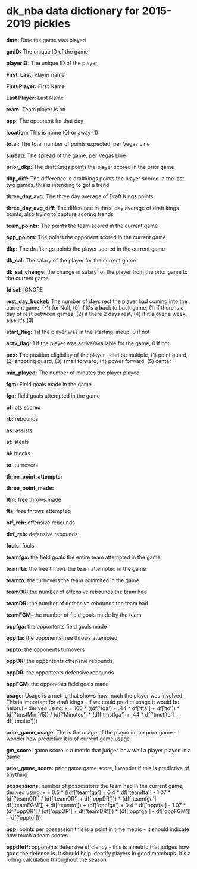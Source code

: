 # dk_nba data dictionary for 2015-2019 pickles


**date:**	Date the game was played

**gmID:**	The unique ID of the game

**playerID:**	The unique ID of the player

**First_Last:**	Player name

**First	Player:** First Name

**Last	Player:** Last Name

**team:**	Team player is on

**opp:**	The opponent for that day

**location:**	This is home (0) or away (1)

**total:**	The total number of points expected, per Vegas Line

**spread:**	The spread of the game, per Vegas Line

**prior_dkp:**	The draftKings points the player scored in the prior game

**dkp_diff:**	The difference in draftkings points the player scored in the last two games, this is intending to get a trend

**three_day_avg:**	The three day average of Draft Kings points

**three_day_avg_diff:**	The difference in three day average of draft kings points, also trying to capture scoring trends

**team_points:**	The points the team scored in the current game

**opp_points:**	The points the opponent scored in the current game

**dkp:**	The draftkings points the player scored in the current game

**dk_sal:**	The salary of the player for the current game

**dk_sal_change:**	the change in salary for the player from the prior game to the current game

**fd sal:**	IGNORE

**rest_day_bucket:**	The number of days rest the player had coming into the current game. (-1) for Null, (0) if it's a back to back game, (1) if there is a day of rest between games, (2) if there 2 days rest, (4) if it's over a week, else it's (3)

**start_flag:**	1 if the player was in the starting lineup, 0 if not

**actv_flag:**	1 if the player was active/available for the game, 0 if not

**pos:**	The position eligibility of the player - can be multiple, (1) point guard, (2) shooting guard, (3) small forward, (4) power forward, (5) center

**min_played:**	The number of minutes the player played

**fgm:**	Field goals made in the game

**fga:**	field goals attempted in the game

**pt:**	pts scored

**rb:**	rebounds

**as:**	assists

**st:**	steals

**bl:**	blocks

**to:**	turnovers

**three_point_attempts:**	

**three_point_made:**

**ftm:**	free throws made

**fta:**	free throws attempted

**off_reb:**	offensive rebounds

**def_reb:**	defensive rebounds

**fouls:**	fouls

**teamfga:**	the field goals the entire team attempted in the game

**teamfta:**	the free throws the team attempted in the game

**teamto:**	the turnovers the team commited in the game

**teamOR:**	the number of offensive rebounds the team had

**teamDR:**	the number of defensive rebounds the team had

**teamFGM:**	the number of field goals made by the team

**oppfga:**	the oppontents field goals made

**oppfta:**	the opponents free throws attempted

**oppto:**	the opponents turnovers

**oppOR:**	the oppontents offensive rebounds

**oppDR:**	the oppontents defensive rebounds

**oppFGM:**	the opponents field goals made

**usage:**	Usage is a metric that shows how much the player was involved. This is important for draft kings - if we could predict usage it would be helpful - derived using: x = 100 * ((df['fga'] + .44 * df['fta'] + df['to']) * (df['tmstMin']/5)) / (df['Minutes'] * (df['tmstfga'] + .44 * df['tmstfta'] + df['tmstto']))

**prior_game_usage:**	The is the usage of the player in the prior game - I wonder how predictive it is of current game usage

**gm_score:**	game score is a metric that judges how well a player played in a game

**prior_game_score:**	prior game game score, I wonder if this is predictive of anything

**possessions:**	number of possessions the team had in the current game; derived using: x = 0.5 * ((df['teamfga'] + 0.4 * df['teamfta'] - 1.07 * (df['teamOR'] / (df['teamOR'] + df['oppDR'])) * (df['teamfga']
        - df['teamFGM']) + df['teamto']) + (df['oppfga'] + 0.4 * df['oppfta'] - 1.07 * (df['oppOR'] / (df['oppOR'] + df['teamDR']))
        * (df['oppfga'] - df['oppFGM']) + df['oppto']))

**ppp:**	points per possession this is a point in time metric - it should indicate how much a team scores

**oppdfeff:**	opponents defensive effciency - this is a metric that judges how good the defense is. It should help identify players in good matchups. It's a rolling calculation throughout the season
